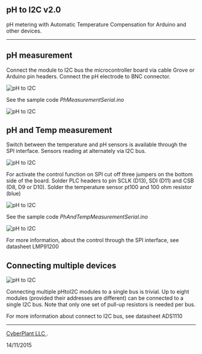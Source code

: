 ## pH to I2C v2.0
pH metering with Automatic Temperature Compensation for Arduino and other devices. 
__________

## pH measurement


Connect the module to I2C bus the microcontroller board via cable Grove or Arduino pin headers. 
Connect the pH electrode to BNC connector.


![pH to I2C](http://image.cyber-plant.com/var/resizes/pHtoI2C_pH_measurement.jpg?m=1447442262)



See the sample code *PhMeasurementSerial.ino*

![pH to I2C](http://image.cyber-plant.com/var/resizes/PhSerial.png?m=1447486499)

## pH and Temp measurement

Switch between the temperature and pH sensors is available through the SPI interface. Sensors reading at alternately via I2C bus.


![pH to I2C](http://image.cyber-plant.com/var/resizes/pHtoI2C_pH%26temp_measurement.jpg?m=1447449390)

For activate the control function on SPI cut off three jumpers on the bottom side of the board. Solder PLC headers to pin SCLK (D13), SDI (D11) and CSB (D8, D9 or D10). Solder the temperature sensor pt100 and 100 ohm resistor (blue)

![pH to I2C](http://image.cyber-plant.com/var/resizes/pHtoI2C_SPI_set.jpg?m=1447450340)

See the sample code *PhAndTempMeasurementSerial.ino*

![pH to I2C](http://image.cyber-plant.com/var/resizes/PhTempSerial.png?m=1447486499)

For more information, about the control through the SPI interface, see datasheet LMP91200

## Connecting multiple devices

![pH to I2C](http://image.cyber-plant.com/var/resizes/pHtoI2C_pullUp.jpg?m=1447452013)

Connecting multiple pHtoI2C modules to a single bus is trivial.
Up to eight modules (provided their addresses
are different) can be connected to a single I2C bus.
Note that only one set of pull-up resistors is needed per
bus.

For more information about connect to I2C bus, see datasheet ADS1110

_______________________________________

[CyberPlant LLC ](http://www.cyberplant.info).

14/11/2015